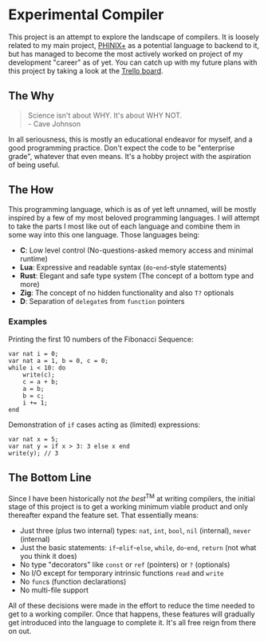 # Experimental Compiler
This project is an attempt to explore the landscape of compilers. It is loosely related to my main project, [PHINIX+](https://github.com/phinixplus)
as a potential language to backend to it, but has managed to become the most actively worked on project of my development "career" as of yet.
You can catch up with my future plans with this project by taking a look at the [Trello board](https://trello.com/b/EaTRZV1Y/compiler).

## The Why
> Science isn't about WHY. It's about WHY NOT. \
> \- Cave Johnson

In all seriousness, this is mostly an educational endeavor for myself, and a good programming practice. Don't expect the code to be
"enterprise grade", whatever that even means. It's a hobby project with the aspiration of being useful.

## The How
This programming language, which is as of yet left unnamed, will be mostly inspired by a few of my most beloved programming languages.
I will attempt to take the parts I most like out of each language and combine them in some way into this one language. Those languages being:
- **C**: Low level control (No-questions-asked memory access and minimal runtime)
- **Lua**: Expressive and readable syntax (`do`-`end`-style statements)
- **Rust**: Elegant and safe type system (The concept of a bottom type and more)
- **Zig**: The concept of no hidden functionality and also `T?` optionals
- **D**: Separation of `delegate`s from `function` pointers

### Examples
Printing the first 10 numbers of the Fibonacci Sequence:
```
var nat i = 0;
var nat a = 1, b = 0, c = 0;
while i < 10: do
	write(c);
	c = a + b;
	a = b;
	b = c;
	i += 1;
end
```

Demonstration of `if` cases acting as (limited) expressions:
```
var nat x = 5;
var nat y = if x > 3: 3 else x end
write(y); // 3
```

## The Bottom Line
Since I have been historically not *the best*<sup>TM</sup> at writing compilers, the initial stage of this project is to get a working
minimum viable product and only thereafter expand the feature set. That essentially means:
- Just three (plus two internal) types: `nat`, `int`, `bool`, `nil` (internal), `never` (internal)
- Just the basic statements: `if`-`elif`-`else`, `while`, `do`-`end`, `return` (not what you think it does)
- No type "decorators" like `const` or `ref` (pointers) or `?` (optionals)
- No I/O except for temporary intrinsic functions `read` and `write`
- No `func`s (function declarations)
- No multi-file support

All of these decisions were made in the effort to reduce the time needed to get to a working compiler. Once that happens, these features
will gradually get introduced into the language to complete it. It's all free reign from there on out.
